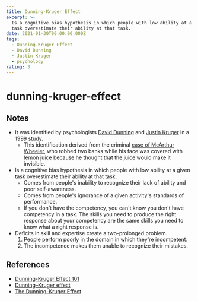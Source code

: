 ```yaml
---
title: Dunning-Kruger Effect
excerpt: >-
  Is a cognitive bias hypothesis in which people with low ability at a given
  task overestimate their ability at that task.
date: 2021-01-30T00:00:00.000Z
tags:
  - Dunning-Kruger Effect
  - David Dunning
  - Justin Kruger
  - psychology
rating: 3
---
```


# dunning-kruger-effect

## Notes

* It was identified by psychologists [David Dunning](https://en.wikipedia.org/wiki/David_Dunning) and [Justin Kruger](https://en.wikipedia.org/wiki/Justin_Kruger) in a 1999 study.
  * This identification derived from the criminal [case of McArthur Wheeler](https://steemit.com/steemstem/@rsc227/the-curious-case-of-mcarthur-wheeler), who robbed two banks while his face was covered with lemon juice because he thought that the juice would make it invisible.
* Is a cognitive bias hypothesis in which people with low ability at a given task overestimate their ability at that task.
  * Comes from people's inability to recognize their lack of ability and poor self-awareness.
  * Comes from people's ignorance of a given activity's standards of performance.
  * If you don't have the competency, you can't know you don't have competency in a task. The skills you need to produce the right response about your competency are the same skills you need to know what a right response is.
* Deficits in skill and expertise create a two-prolonged problem.
  1. People perform poorly in the domain in which they're incompetent.
  2. The incompetence makes them unable to recognize their mistakes.

## References

* [Dunning-Kruger Effect 101](https://twitter.com/SahilBloom/status/1350077522935832576)
* [Dunning–Kruger effect](https://en.wikipedia.org/wiki/Dunning%E2%80%93Kruger_effect)
* [The Dunning-Kruger Effect](https://www.verywellmind.com/an-overview-of-the-dunning-kruger-effect-4160740)


